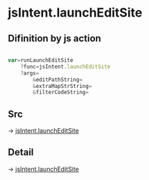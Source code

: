 # jsIntent.launchEditSite

## Difinition by js action

```js.js

var=runLaunchEditSite
	?func=jsIntent.launchEditSite
	?args=
		&editPathString=
		&extraMapStrString=
		&filterCodeString=
```

## Src

-> [jsIntent.launchEditSite](https://github.com/puutaro/CommandClick/blob/master/app/src/main/java/com/puutaro/commandclick/fragment_lib/terminal_fragment/js_interface/JsIntent.kt#L25)

## Detail

-> [jsIntent.launchEditSite](https://github.com/puutaro/CommandClick/blob/master/md/developer/js_interface/details/JsIntent/launchEditSite.md)

